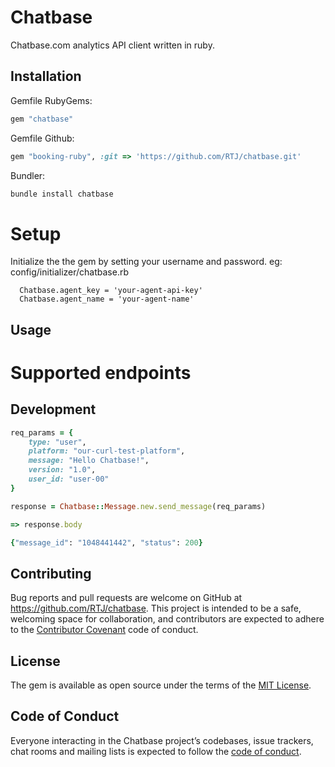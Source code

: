 # Chatbase

Chatbase.com analytics API client written in ruby.

## Installation

Gemfile RubyGems:
```ruby
gem "chatbase"
```

Gemfile Github:
```ruby
gem "booking-ruby", :git => 'https://github.com/RTJ/chatbase.git'
```

Bundler:
```ruby
bundle install chatbase
```

# Setup

Initialize the the gem by setting your username and password.
eg: config/initializer/chatbase.rb

```
  Chatbase.agent_key = 'your-agent-api-key'
  Chatbase.agent_name = 'your-agent-name'
```

## Usage

# Supported endpoints

## Development

```ruby
req_params = {
    type: "user",
    platform: "our-curl-test-platform",
    message: "Hello Chatbase!",
    version: "1.0",
    user_id: "user-00"
}

response = Chatbase::Message.new.send_message(req_params)

=> response.body

{"message_id": "1048441442", "status": 200}
```

## Contributing

Bug reports and pull requests are welcome on GitHub at https://github.com/RTJ/chatbase. This project is intended to be a safe, welcoming space for collaboration, and contributors are expected to adhere to the [Contributor Covenant](http://contributor-covenant.org) code of conduct.

## License

The gem is available as open source under the terms of the [MIT License](http://opensource.org/licenses/MIT).

## Code of Conduct

Everyone interacting in the Chatbase project’s codebases, issue trackers, chat rooms and mailing lists is expected to follow the [code of conduct](https://github.com/RTJ/chatbase/blob/master/CODE_OF_CONDUCT.md).
